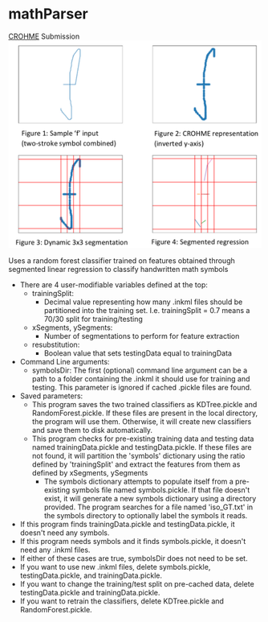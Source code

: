 # mathParser
[CROHME](https://www.isical.ac.in/~crohme/) Submission
![regression visual](regression.png?raw=true "Regression")

Uses a random forest classifier trained on features obtained through segmented linear regression to classify handwritten math symbols

* There are 4 user-modifiable variables defined at the top:
	* trainingSplit: 
		* Decimal value representing how many .inkml files should be partitioned into the 
		training set. I.e. trainingSplit = 0.7 means a 70/30 split for training/testing
	* xSegments, ySegments:
		* Number of segmentations to perform for feature extraction
	* resubstitution:
		* Boolean value that sets testingData equal to trainingData
* Command Line arguments:
	* symbolsDir: The first (optional) command line argument can be a path to a folder containing the .inkml
				it should use for training and testing. This parameter is ignored if cached .pickle files are found.
* Saved parameters:
	* This program saves the two trained classifiers as KDTree.pickle and RandomForest.pickle.
	If these files are present in the local directory, the program will use them. Otherwise,
	it will create new classifiers and save them to disk automatically.
	* This program checks for pre-existing training data and testing data named trainingData.pickle
	and testingData.pickle. If these files are not found, it will partition the 'symbols' 
	dictionary using the ratio defined by 'trainingSplit' and extract the features from them as defined by 
	xSegments, ySegments
		* The symbols dictionary attempts to populate itself from a pre-existing symbols file named
		symbols.pickle. If that file doesn't exist, it will generate a new symbols dictionary
		using a directory provided. The program searches for a file named 'iso_GT.txt' in the 
		symbols directory to optionally label the symbols it reads.
* If this program finds trainingData.pickle and testingData.pickle, it doesn't need any symbols.
* If this program needs symbols and it finds symbols.pickle, it doesn't need any .inkml files.
* If either of these cases are true, symbolsDir does not need to be set.
* If you want to use new .inkml files, delete symbols.pickle, testingData.pickle, and trainingData.pickle.
* If you want to change the training/test split on pre-cached data, delete testingData.pickle and trainingData.pickle.
* If you want to retrain the classifiers, delete KDTree.pickle and RandomForest.pickle.

